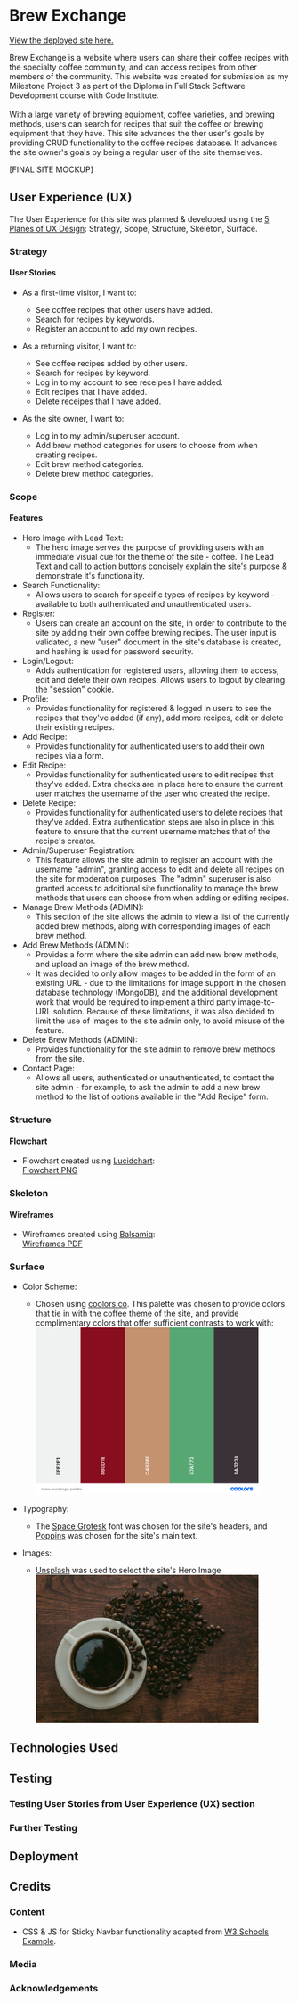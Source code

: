 # Brew Exchange

[View the deployed site here.](https://ms3-brew-exchange.herokuapp.com/)

Brew Exchange is a website where users can share their coffee recipes with the specialty coffee community, and can access recipes from other members of the community. This website was created for submission as my Milestone Project 3 as part of the Diploma in Full Stack Software Development course with Code Institute.<br><br>
With a large variety of brewing equipment, coffee varieties, and brewing methods, users can search for recipes that suit the coffee or brewing equipment that they have. This site advances the ther user's goals by providing CRUD functionality to the coffee recipes database. It advances the site owner's goals by being a regular user of the site themselves.

[FINAL SITE MOCKUP]
 
## User Experience (UX)

The User Experience for this site was planned & developed using the [5 Planes of UX Design](https://medium.com/designcentered/ux-design-5-planes-method-b1b1d6587c05): Strategy, Scope, Structure, Skeleton, Surface.

### Strategy
#### User Stories

- As a first-time visitor, I want to:
    - See coffee recipes that other users have added.
    - Search for recipes by keywords.
    - Register an account to add my own recipes.

- As a returning visitor, I want to:
    - See coffee recipes added by other users.
    - Search for recipes by keyword.
    - Log in to my account to see receipes I have added.
    - Edit recipes that I have added.
    - Delete receipes that I have added.

- As the site owner, I want to:
    - Log in to my admin/superuser account.
    - Add brew method categories for users to choose from when creating recipes.
    - Edit brew method categories.
    - Delete brew method categories.

### Scope
#### Features

- Hero Image with Lead Text:
    - The hero image serves the purpose of providing users with an immediate visual cue for the theme of the site - coffee. The Lead Text and call to action buttons concisely explain the site's purpose & demonstrate it's functionality.
- Search Functionality:
    - Allows users to search for specific types of recipes by keyword - available to both authenticated and unauthenticated users.
- Register:
    - Users can create an account on the site, in order to contribute to the site by adding their own coffee brewing recipes. The user input is validated, a new "user" document in the site's database is created, and hashing is used for password security.
- Login/Logout:
    - Adds authentication for registered users, allowing them to access, edit and delete their own recipes. Allows users to logout by clearing the "session" cookie.
- Profile:
    - Provides functionality for registered & logged in users to see the recipes that they've added (if any), add more recipes, edit or delete their existing recipes.
- Add Recipe:
    - Provides functionality for authenticated users to add their own recipes via a form.
- Edit Recipe:
    - Provides functionality for authenticated users to edit recipes that they've added. Extra checks are in place here to ensure the current user matches the username of the user who created the recipe.
- Delete Recipe:
    - Provides functionality for authenticated users to delete recipes that they've added. Extra authentication steps are also in place in this feature to ensure that the current username matches that of the recipe's creator.
- Admin/Superuser Registration:
    - This feature allows the site admin to register an account with the username "admin", granting access to edit and delete all recipes on the site for moderation purposes. The "admin" superuser is also granted access to additional site functionality to manage the brew methods that users can choose from when adding or editing recipes.
- Manage Brew Methods (ADMIN):
    - This section of the site allows the admin to view a list of the currently added brew methods, along with corresponding images of each brew method.
- Add Brew Methods (ADMIN):
    - Provides a form where the site admin can add new brew methods, and upload an image of the brew method.
    - It was decided to only allow images to be added in the form of an existing URL - due to the limitations for image support in the chosen database technology (MongoDB), and the additional development work that would be required to implement a third party image-to-URL solution. Because of these limitations, it was also decided to limit the use of images to the site admin only, to avoid misuse of the feature.
- Delete Brew Methods (ADMIN):
    - Provides functionality for the site admin to remove brew methods from the site.
- Contact Page:
    - Allows all users, authenticated or unauthenticated, to contact the site admin - for example, to ask the admin to add a new brew method to the list of options available in the "Add Recipe" form.

### Structure
#### Flowchart
- Flowchart created using [Lucidchart](https://www.lucidchart.com):<br>
    [Flowchart PNG](/readme-assets/images/brew-exchange-flowchart.png)

### Skeleton
#### Wireframes
- Wireframes created using [Balsamiq](https://balsamiq.com/):<br>
    [Wireframes PDF](/readme-assets/brew-exchange-wireframes.pdf)

### Surface

- Color Scheme:
    - Chosen using [coolors.co](https://coolors.co/). This palette was chosen to provide colors that tie in with the coffee theme of the site, and provide complimentary colors that offer sufficient contrasts to work with:<br>
    [<img src="readme-assets/images/brew-exchange-palette.png" alt="color palette" width="400"/>](https://coolors.co/eff2f1-880d1e-c4926e-57a773-3a3238)

- Typography:
    - The [Space Grotesk](https://fonts.google.com/specimen/Space+Grotesk) font was chosen for the site's headers, and [Poppins](https://fonts.google.com/specimen/Poppins) was chosen for the site's main text.

- Images:
    - [Unsplash](https://unsplash.com/) was used to select the site's Hero Image<br>
    [<img src="static/images/hero-img.jpg" alt="coffee beans with cup" width="400"/>](https://unsplash.com/photos/Y6O6PHJRQms?utm_source=unsplash&utm_medium=referral&utm_content=creditShareLink)

## Technologies Used

## Testing

### Testing User Stories from User Experience (UX) section

### Further Testing

## Deployment

## Credits

### Content
- CSS & JS for Sticky Navbar functionality adapted from [W3 Schools Example](https://www.w3schools.com/howto/howto_js_navbar_sticky.asp).

### Media

### Acknowledgements
